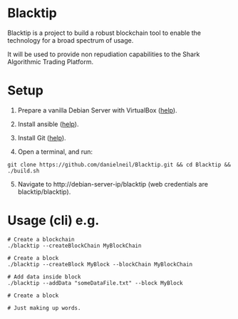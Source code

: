 # Blacktip

Blacktip is a project to build a robust blockchain tool to enable the technology for a broad spectrum of usage.

It will be used to provide non repudiation capabilities to the Shark Algorithmic Trading Platform. 


# Setup

1. Prepare a vanilla Debian Server with VirtualBox ([help](https://linuxhint.com/install_debian10_virtualbox/)).

2. Install ansible ([help](https://linuxhint.com/install_ansible_debian10/)).

3. Install Git ([help](https://linuxhint.com/install_git_debian_10/)).

4. Open a terminal, and run:
```
git clone https://github.com/danielneil/Blacktip.git && cd Blacktip && ./build.sh

```
5. Navigate to http://debian-server-ip/blacktip (web credentials are blacktip/blacktip).

# Usage (cli) e.g.

```
# Create a blockchain
./blacktip --createBlockChain MyBlockChain 

# Create a block
./blacktip --createBlock MyBlock --blockChain MyBlockChain

# Add data inside block 
./blacktip --addData "someDataFile.txt" --block MyBlock 

# Create a block

# Just making up words.
```
